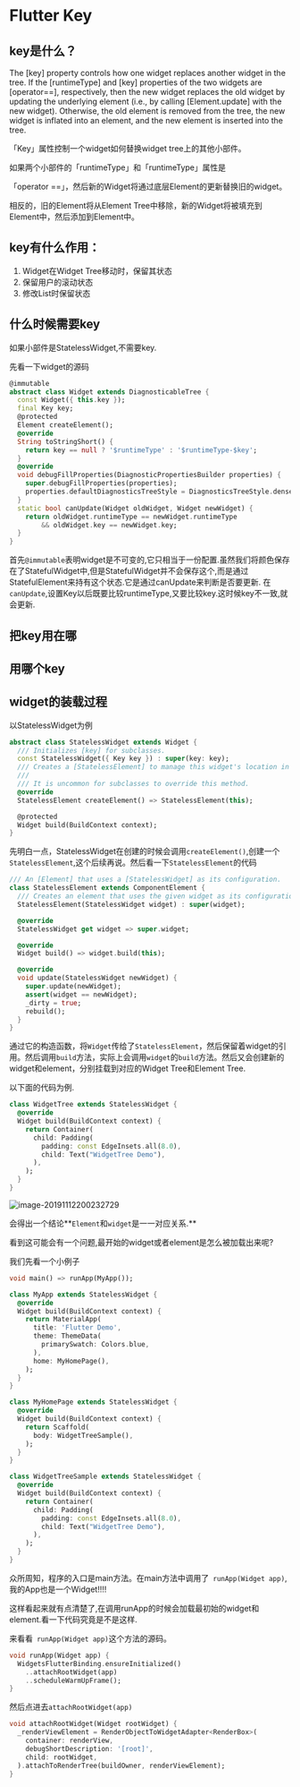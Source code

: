 # Flutter Key

## key是什么？

 The [key] property controls how one widget replaces another widget in the
 tree. If the [runtimeType] and [key] properties of the two widgets are
 [operator==], respectively, then the new widget replaces the old widget by
 updating the underlying element (i.e., by calling [Element.update] with the
 new widget). Otherwise, the old element is removed from the tree, the new
 widget is inflated into an element, and the new element is inserted into the
tree.

 「Key」属性控制一个widget如何替换widget tree上的其他小部件。

 如果两个小部件的「runtimeType」和「runtimeType」属性是

  「operator ==」，然后新的Widget将通过底层Element的更新替换旧的widget。

相反的，旧的Element将从Element Tree中移除，新的Widget将被填充到Element中，然后添加到Element中。

## key有什么作用：

1. Widget在Widget Tree移动时，保留其状态
2. 保留用户的滚动状态
3. 修改List时保留状态

## 什么时候需要key

如果小部件是StatelessWidget,不需要key.

先看一下widget的源码

```dart
@immutable
abstract class Widget extends DiagnosticableTree {
  const Widget({ this.key });
  final Key key;
  @protected
  Element createElement();
  @override
  String toStringShort() {
    return key == null ? '$runtimeType' : '$runtimeType-$key';
  }
  @override
  void debugFillProperties(DiagnosticPropertiesBuilder properties) {
    super.debugFillProperties(properties);
    properties.defaultDiagnosticsTreeStyle = DiagnosticsTreeStyle.dense;
  }
  static bool canUpdate(Widget oldWidget, Widget newWidget) {
    return oldWidget.runtimeType == newWidget.runtimeType
        && oldWidget.key == newWidget.key;
  }
}

```

首先`@immutable`表明widget是不可变的,它只相当于一份配置.虽然我们将颜色保存在了StatefulWidget中,但是StatefulWidget并不会保存这个,而是通过StatefulElement来持有这个状态.它是通过canUpdate来判断是否要更新. 在`canUpdate`,设置Key以后既要比较runtimeType,又要比较key.这时候key不一致,就会更新.

## 把key用在哪

## 用哪个key

## widget的装载过程

以StatelessWidget为例

```dart
abstract class StatelessWidget extends Widget {
  /// Initializes [key] for subclasses.
  const StatelessWidget({ Key key }) : super(key: key);
  /// Creates a [StatelessElement] to manage this widget's location in the tree.
  ///
  /// It is uncommon for subclasses to override this method.
  @override
  StatelessElement createElement() => StatelessElement(this);

  @protected
  Widget build(BuildContext context);
}
```

先明白一点，StatelessWidget在创建的时候会调用`createElement()`,创建一个`StatelessElement`,这个后续再说。然后看一下`StatelessElement`的代码

```dart
/// An [Element] that uses a [StatelessWidget] as its configuration.
class StatelessElement extends ComponentElement {
  /// Creates an element that uses the given widget as its configuration.
  StatelessElement(StatelessWidget widget) : super(widget);

  @override
  StatelessWidget get widget => super.widget;

  @override
  Widget build() => widget.build(this);

  @override
  void update(StatelessWidget newWidget) {
    super.update(newWidget);
    assert(widget == newWidget);
    _dirty = true;
    rebuild();
  }
}
```

通过它的构造函数，将`Widget`传给了`StatelessElement`，然后保留着widget的引用。然后调用`build`方法，实际上会调用`widget`的`build`方法。然后又会创建新的widget和element，分别挂载到对应的Widget Tree和Element Tree.

以下面的代码为例.

```dart
class WidgetTree extends StatelessWidget {
  @override
  Widget build(BuildContext context) {
    return Container(
      child: Padding(
        padding: const EdgeInsets.all(8.0),
        child: Text("WidgetTree Demo"),
      ),
    );
  }
}
```

![image-20191112200232729](http://xiaoyu-ipic.oss-cn-beijing.aliyuncs.com/blog/2019-11-12-120233.png)

会得出一个结论**`Element`和`widget`是一一对应关系.**

看到这可能会有一个问题,最开始的widget或者element是怎么被加载出来呢?

我们先看一个小例子

```dart
void main() => runApp(MyApp());

class MyApp extends StatelessWidget {
  @override
  Widget build(BuildContext context) {
    return MaterialApp(
      title: 'Flutter Demo',
      theme: ThemeData(
        primarySwatch: Colors.blue,
      ),
      home: MyHomePage(),
    );
  }
}

class MyHomePage extends StatelessWidget {
  @override
  Widget build(BuildContext context) {
    return Scaffold(
      body: WidgetTreeSample(),
    );
  }
}

class WidgetTreeSample extends StatelessWidget {
  @override
  Widget build(BuildContext context) {
    return Container(
      child: Padding(
        padding: const EdgeInsets.all(8.0),
        child: Text("WidgetTree Demo"),
      ),
    );
  }
}
```

众所周知，程序的入口是main方法。在main方法中调用了` runApp(Widget app)`,我的App也是一个Widget!!!!

这样看起来就有点清楚了,在调用runApp的时候会加载最初始的widget和element.看一下代码究竟是不是这样.

来看看` runApp(Widget app)`这个方法的源码。

```dart
void runApp(Widget app) {
  WidgetsFlutterBinding.ensureInitialized()
    ..attachRootWidget(app)
    ..scheduleWarmUpFrame();
}
```

然后点进去`attachRootWidget(app)`

```dart
void attachRootWidget(Widget rootWidget) {
  _renderViewElement = RenderObjectToWidgetAdapter<RenderBox>(
    container: renderView,
    debugShortDescription: '[root]',
    child: rootWidget,
  ).attachToRenderTree(buildOwner, renderViewElement);
}
```

